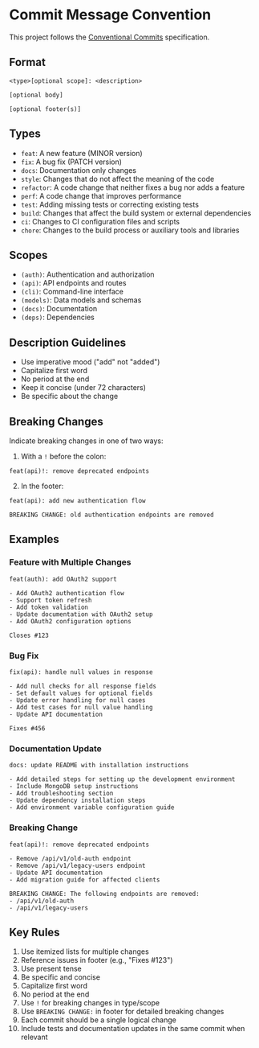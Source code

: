 # Commit Message Convention

This project follows the [Conventional Commits](https://www.conventionalcommits.org) specification.

## Format

```
<type>[optional scope]: <description>

[optional body]

[optional footer(s)]
```

## Types

- `feat`: A new feature (MINOR version)
- `fix`: A bug fix (PATCH version)
- `docs`: Documentation only changes
- `style`: Changes that do not affect the meaning of the code
- `refactor`: A code change that neither fixes a bug nor adds a feature
- `perf`: A code change that improves performance
- `test`: Adding missing tests or correcting existing tests
- `build`: Changes that affect the build system or external dependencies
- `ci`: Changes to CI configuration files and scripts
- `chore`: Changes to the build process or auxiliary tools and libraries

## Scopes

- `(auth)`: Authentication and authorization
- `(api)`: API endpoints and routes
- `(cli)`: Command-line interface
- `(models)`: Data models and schemas
- `(docs)`: Documentation
- `(deps)`: Dependencies

## Description Guidelines

- Use imperative mood ("add" not "added")
- Capitalize first word
- No period at the end
- Keep it concise (under 72 characters)
- Be specific about the change

## Breaking Changes

Indicate breaking changes in one of two ways:

1. With a `!` before the colon:

```
feat(api)!: remove deprecated endpoints
```

2. In the footer:

```
feat(api): add new authentication flow

BREAKING CHANGE: old authentication endpoints are removed
```

## Examples

### Feature with Multiple Changes

```
feat(auth): add OAuth2 support

- Add OAuth2 authentication flow
- Support token refresh
- Add token validation
- Update documentation with OAuth2 setup
- Add OAuth2 configuration options

Closes #123
```

### Bug Fix

```
fix(api): handle null values in response

- Add null checks for all response fields
- Set default values for optional fields
- Update error handling for null cases
- Add test cases for null value handling
- Update API documentation

Fixes #456
```

### Documentation Update

```
docs: update README with installation instructions

- Add detailed steps for setting up the development environment
- Include MongoDB setup instructions
- Add troubleshooting section
- Update dependency installation steps
- Add environment variable configuration guide
```

### Breaking Change

```
feat(api)!: remove deprecated endpoints

- Remove /api/v1/old-auth endpoint
- Remove /api/v1/legacy-users endpoint
- Update API documentation
- Add migration guide for affected clients

BREAKING CHANGE: The following endpoints are removed:
- /api/v1/old-auth
- /api/v1/legacy-users
```

## Key Rules

1. Use itemized lists for multiple changes
2. Reference issues in footer (e.g., "Fixes #123")
3. Use present tense
4. Be specific and concise
5. Capitalize first word
6. No period at the end
7. Use `!` for breaking changes in type/scope
8. Use `BREAKING CHANGE:` in footer for detailed breaking changes
9. Each commit should be a single logical change
10. Include tests and documentation updates in the same commit when relevant
